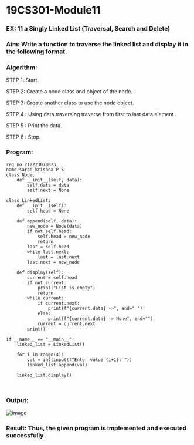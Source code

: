 # 19CS301-Module11
### EX: 11 a Singly Linked List (Traversal, Search and Delete)

### Aim: Write a function to traverse the linked list and display it in the following format.

### Algorithm:

STEP 1: Start.

STEP 2: Create a node class and object of the node.

STEP 3: Create another class to use the node object.

STEP 4 : Using data traversing traverse from first to last data element .

STEP 5 : Print the data.

STEP 6 : Stop.

### Program:
```
reg no:212223070023
name:saran krishna P S
class Node:
    def __init__(self, data):
        self.data = data
        self.next = None

class LinkedList:
    def __init__(self):
        self.head = None
    
    def append(self, data):
        new_node = Node(data)
        if not self.head:
            self.head = new_node
            return
        last = self.head
        while last.next:
            last = last.next
        last.next = new_node
    
    def display(self):
        current = self.head
        if not current:
            print("List is empty")
            return
        while current:
            if current.next:
                print(f"{current.data} ->", end=" ")
            else:
                print(f"{current.data} -> None", end="")
            current = current.next
        print()

if __name__ == "__main__":
    linked_list = LinkedList()
    
    for i in range(4):
        val = int(input(f"Enter value {i+1}: "))
        linked_list.append(val)
    
    linked_list.display()

       

```
### Output:
![image](https://github.com/user-attachments/assets/6981d2f7-cda7-47d2-b9e2-e1efbde7dc2c)


### Result: Thus, the given program is implemented and executed successfully .
 


